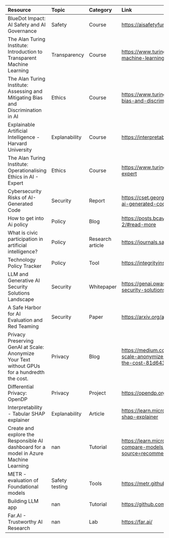 | Resource                                                                                      | Topic          | Category         | Link                                                                                                                                     |
|:----------------------------------------------------------------------------------------------|:---------------|:-----------------|:-----------------------------------------------------------------------------------------------------------------------------------------|
| BlueDot Impact: AI Safety and AI Governance                                                   | Safety         | Course           | https://aisafetyfundamentals.com/                                                                                                        |
| The Alan Turing Institute: Introduction to Transparent Machine Learning                       | Transparency   | Course           | https://www.turing.ac.uk/courses/introduction-transparent-machine-learning                                                               |
| The Alan Turing Institute: Assessing and Mitigating Bias and Discrimination in AI             | Ethics         | Course           | https://www.turing.ac.uk/courses/assessing-and-mitigating-bias-and-discrimination-ai                                                     |
| Explainable Artificial Intelligence - Harvard University                                      | Explanability  | Course           | https://interpretable-ml-class.github.io/                                                                                                |
| The Alan Turing Institute: Operationalising Ethics in AI - Expert                             | Ethics         | Course           | https://www.turing.ac.uk/courses/operationalising-ethics-ai-expert                                                                       |
| Cybersecurity Risks of AI-Generated Code                                                      | Security       | Report           | https://cset.georgetown.edu/publication/cybersecurity-risks-of-ai-generated-code/                                                        |
| How to get into Ai policy                                                                     | Policy         | Blog             | https://posts.bcavello.com/how-to-get-into-ai-policy-part-2/#read-more                                                                   |
| What is civic participation in artificial intelligence?                                       | Policy         | Research article | https://journals.sagepub.com/doi/10.1177/23998083241296200                                                                               |
| Technology Policy Tracker                                                                     | Policy         | Tool             | https://integrityinstitute.org/legislative-tracker                                                                                       |
| LLM and Generative AI Security Solutions Landscape                                            | Security       | Whitepaper       | https://genai.owasp.org/resource/llm-and-generative-ai-security-solutions-landscape/                                                     |
| A Safe Harbor for AI Evaluation and Red Teaming                                               | Security       | Paper            | https://arxiv.org/abs/2403.04893                                                                                                         |
| Privacy Preserving GenAI at Scale: Anonymize Your Text without GPUs for a hundredth the cost. | Privacy        | Blog             | https://medium.com/thirdai-blog/privacy-preserving-genai-at-scale-anonymize-your-text-without-gpus-for-a-hundredth-the-cost-81d643a9d5fb |
| Differential Privacy: OpenDP                                                                  | Privacy        | Project          | https://opendp.org/about                                                                                                                 |
| Interpretability - Tabular SHAP explainer                                                     | Explanability  | Article          | https://learn.microsoft.com/en-us/fabric/data-science/tabular-shap-explainer                                                             |
| Create and explore the Responsible AI dashboard for a model in Azure Machine Learning         | nan            | Tutorial         | https://learn.microsoft.com/en-us/training/modules/manage-compare-models-azure-machine-learning/?source=recommendations                  |
| METR - evaluation of Foundational models                                                      | Safety testing | Tools            | https://metr.github.io/autonomy-evals-guide/                                                                                             |
| Building LLM app                                                                              | nan            | Tutorial         | https://github.com/abhinavbom/ai-workshop                                                                                                |
| Far.AI - Trustworthy AI Research                                                              | nan            | Lab              | https://far.ai/                                                                                                                          |
